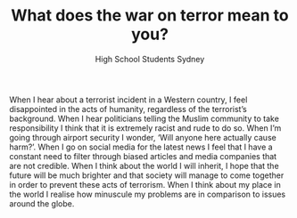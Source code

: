﻿---
layout: narrative
title: "What does the war on terror mean to you?"
author: High School Students Sydney
editor: Randa Abdel-Fattah
source: Transcripts from high school students
---


When I hear about a terrorist incident in a Western country, I feel disappointed in the acts of humanity, regardless of the terrorist’s background. When I hear politicians telling the Muslim community to take responsibility I think that it is extremely racist and rude to do so. When I’m going through airport security I wonder, ‘Will anyone here actually cause harm?’. When I go on social media for the latest news I feel that I have a constant need to filter through biased articles and media companies that are not credible. When I think about the world I will inherit, I hope that the future will be much brighter and that society will manage to come together in order to prevent these acts of terrorism. When I think about my place in the world I realise how minuscule my problems are in comparison to issues around the globe.
